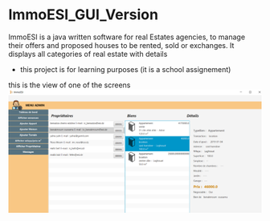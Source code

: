 # ImmoESI_GUI_Version

ImmoESI is a java written software for real Estates agencies,
to manage their offers and proposed houses to be rented, 
sold or exchanges. It displays all categories of real estate with details
- this project is for learning purposes (it is a school assignement)

this is the view of one of the screens
![](images/dashboard.png)
